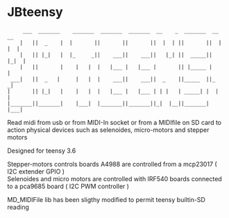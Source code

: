 # JBteensy

```  
     ___  _______    _______  _______  _______  __    _  _______  __   __   
    |   ||  _    |  |       ||       ||       ||  |  | ||       ||  | |  |  
    |   || |_|   |  |_     _||    ___||    ___||   |_| ||  _____||  |_|  |  
    |   ||       |    |   |  |   |___ |   |___ |       || |_____ |       |  
 ___|   ||  _   |     |   |  |    ___||    ___||  _    ||_____  ||_     _|  
|       || |_|   |    |   |  |   |___ |   |___ | | |   | _____| |  |   |    
|_______||_______|    |___|  |_______||_______||_|  |__||_______|  |___|    
```

Read midi from usb or from MIDI-In socket or from a MIDIfile on SD card to action physical devices such as selenoides, micro-motors and stepper motors

Designed for teensy 3.6

Stepper-motors controls boards A4988 are controlled from a mcp23017 ( I2C extender GPIO )  
Selenoides and micro motors are controlled with IRF540 boards connected to a pca9685 board ( I2C PWM controller )  

MD_MIDIFile lib has been sligthy modified to permit teensy builtin-SD reading

